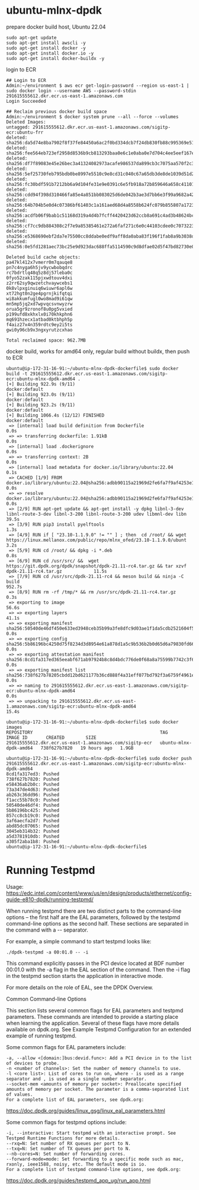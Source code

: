 # ubuntu-mlnx-dpdk

prepare docker build host, Ubuntu 22.04
```
sudo apt-get update
sudo apt-get install awscli -y
sudo apt-get install docker -y
sudo apt-get install docker.io -y 
sudo apt-get install docker-buildx -y
```

login to ECR
```
## Login to ECR
Admin:~/environment $ aws ecr get-login-password --region us-east-1 | sudo docker login --username AWS --password-stdin 291615555612.dkr.ecr.us-east-1.amazonaws.com
Login Succeeded

## Reclaim previous docker build space
Admin:~/environment $ docker system prune --all --force --volumes
Deleted Images:
untagged: 291615555612.dkr.ecr.us-east-1.amazonaws.com/sigitp-ecr:ubuntu-frr
deleted: sha256:da5d74e8ba7902f8f37fe84450a6ac2f0bd334dcb7f24db830fb88c995369e51
deleted: sha256:fee564eb723ef2958d8536b9cb813293baa0e6c1e0aba0e7d704c4ee5eef167e
deleted: sha256:df7f89083e45e26bec3a41324082973acafe986537da899cb3c7075aa570f2c3
deleted: sha256:5ef25730feb795bdb0be8997e5510c9e8cd31c040c67a65db3de8de1039d51d2
deleted: sha256:fc30bdf591b7212bb6a9d104fe31e9e0391c6e5fb918a72b859646a658c41101
deleted: sha256:cdd94f398d310466fa85e4a851bb083025d6de042b3ae3d7bb6e3f99a9682a42
deleted: sha256:64b704b5e0d4c07386bf61403c1a161aed68d4a8558b624fc079b855807a1723
deleted: sha256:acdfb06f9bab1c51168d319a4d4b7fcff4420423d62ccb8a691c4ad3b48624bc
deleted: sha256:cf7cc9db884308c2f7e9a85385461e272a6faf271c6e0c44103cdee0c7073223
deleted: sha256:e5368690ebf2da7e75500cc8ddabe0edf9aff8da0aba83f196f1fab8a9b3038d
deleted: sha256:0e5fd1281aec73bc25e9d923dac688ffa5114590c9d8dfae02d5f47bd82730e0

Deleted build cache objects:
pa47kl412x7vmerr0m7qauqe8
pn7c4nyga6h5jv9ycwbobqdrc
rc7bdrtlq48q5z8dj57leba0c
0fyo52zak115pjxwdtouv4dxi
z2rr62sy9qwzetchvaywcebs1
0k8vlpxginuiq6wiuwr6apl6w
xt72hgt0n2ge4pgrnjkifqtqi
wi8akkumfugl0wo8mad9i61qw
mn5mp5jq2xd7wpvqcsvnwyzrw
orua5gr9zronof8u0pg5vxied
p199ufd8xkhxlx0i70khkphn6
mq691hzecx1atbad0ktbhph5p
f4aiz27x4n359rdtc9ey2i5ts
gwi0y96cb9x3ngxyrutzcxhao

Total reclaimed space: 962.7MB
```

docker build, works for amd64 only, regular build without buildx, then push to ECR
```
ubuntu@ip-172-31-16-91:~/ubuntu-mlnx-dpdk-dockerfile$ sudo docker build -t 291615555612.dkr.ecr.us-east-1.amazonaws.com/sigitp-ecr:ubuntu-mlnx-dpdk-amd64 .
[+] Building 922.9s (9/11)                                                                                                       docker:default
[+] Building 923.0s (9/11)                                                                                                       docker:default
[+] Building 923.2s (9/11)                                                                                                       docker:default
[+] Building 1066.4s (12/12) FINISHED                                                                                            docker:default
 => [internal] load build definition from Dockerfile                                                                                       0.0s
 => => transferring dockerfile: 1.91kB                                                                                                     0.0s
 => [internal] load .dockerignore                                                                                                          0.0s
 => => transferring context: 2B                                                                                                            0.0s
 => [internal] load metadata for docker.io/library/ubuntu:22.04                                                                            0.1s
 => CACHED [1/9] FROM docker.io/library/ubuntu:22.04@sha256:adbb90115a21969d2fe6fa7f9af4253e16d45f8d4c1e930182610c4731962658               0.0s 
 => => resolve docker.io/library/ubuntu:22.04@sha256:adbb90115a21969d2fe6fa7f9af4253e16d45f8d4c1e930182610c4731962658                      0.0s 
 => [2/9] RUN apt-get update && apt-get install -y dpkg libnl-3-dev libnl-route-3-dev libnl-3-200 libnl-route-3-200 udev libmnl-dev libn  39.5s 
 => [3/9] RUN pip3 install pyelftools                                                                                                      1.3s 
 => [4/9] RUN if [ "23.10-1.1.9.0" != "" ] ; then  cd /root/ && wget https://linux.mellanox.com/public/repo/mlnx_ofed/23.10-1.1.9.0/ubunt  3.2s 
 => [5/9] RUN cd /root/ && dpkg -i *.deb                                                                                                   0.8s 
 => [6/9] RUN cd /usr/src/ &&  wget https://git.dpdk.org/dpdk/snapshot/dpdk-21.11-rc4.tar.gz && tar xzvf dpdk-21.11-rc4.tar.gz            11.5s 
 => [7/9] RUN cd /usr/src/dpdk-21.11-rc4 && meson build && ninja -C build                                                                952.7s 
 => [8/9] RUN rm -rf /tmp/* && rm /usr/src/dpdk-21.11-rc4.tar.gz                                                                           0.3s 
 => exporting to image                                                                                                                    56.6s 
 => => exporting layers                                                                                                                   41.1s 
 => => exporting manifest sha256:50540de46df450e633ed3948ceb35b99a3fe8dfc9d03ae1f1da5cdb2521604f5                                          0.0s 
 => => exporting config sha256:5b86196bc4250d75f8234d3d8954e61a878d1a5c9b536b2b0d65d6a79830fd66                                            0.0s 
 => => exporting attestation manifest sha256:8cd1fa317ed365eeabf671ab97924b8c8d4bdc776de0f68a8a75599b7742c3f6                              0.0s 
 => => exporting manifest list sha256:738f627b78205cbdd12bd621177b36cd888f4a31eff077bd792f3a6759f4961e                                     0.0s
 => => naming to 291615555612.dkr.ecr.us-east-1.amazonaws.com/sigitp-ecr:ubuntu-mlnx-dpdk-amd64                                            0.0s
 => => unpacking to 291615555612.dkr.ecr.us-east-1.amazonaws.com/sigitp-ecr:ubuntu-mlnx-dpdk-amd64                                        15.4s

ubuntu@ip-172-31-16-91:~/ubuntu-mlnx-dpdk-dockerfile$ sudo docker images
REPOSITORY                                                TAG                      IMAGE ID       CREATED        SIZE
291615555612.dkr.ecr.us-east-1.amazonaws.com/sigitp-ecr   ubuntu-mlnx-dpdk-amd64   738f627b7820   19 hours ago   1.9GB

ubuntu@ip-172-31-16-91:~/ubuntu-mlnx-dpdk-dockerfile$ sudo docker push 291615555612.dkr.ecr.us-east-1.amazonaws.com/sigitp-ecr:ubuntu-mlnx-dpdk-amd64
8cd1fa317ed3: Pushed 
738f627b7820: Pushed 
e58436ab2b0c: Pushed 
73a347de4d63: Pushed 
ab263c36dd96: Pushed 
f1acc55b78c0: Pushed 
50540de46df4: Pushed 
5b86196bc425: Pushed 
857cc8cb19c0: Pushed 
3af6aecfa2d7: Pushed 
abd85dc07065: Pushed 
3045eb314b32: Pushed 
a5d3781910db: Pushed 
a305f2aba1b8: Pushed 
ubuntu@ip-172-31-16-91:~/ubuntu-mlnx-dpdk-dockerfile$ 
```

# Running Testpmd
Usage: https://edc.intel.com/content/www/us/en/design/products/ethernet/config-guide-e810-dpdk/running-testpmd/

When running testpmd there are two distinct parts to the command-line options – the first half are the EAL parameters, followed by the testpmd command-line options as the second half. These sections are separated in the command with a -- separator.

For example, a simple command to start testpmd looks like:
```
./dpdk-testpmd -a 00:01.0 -- -i
```
This command explicitly passes in the PCI device located at BDF number 00:01.0 with the -a flag in the EAL section of the command. Then the -i flag in the testpmd section starts the application in interactive mode.

For more details on the role of EAL, see the DPDK Overview.

Common Command-line Options

This section lists several common flags for EAL parameters and testpmd parameters. These commands are intended to provide a starting place when learning the application. Several of these flags have more details available on dpdk.org. See Example Testpmd Configuration for an extended example of running testpmd.

Some common flags for EAL parameters include:
```
-a, --allow <[domain:]bus:devid.func>: Add a PCI device in to the list of devices to probe.
-n <number of channels>: Set the number of memory channels to use.
-l <core list>: List of cores to run on, where - is used as a range separator and , is used as a single number separator.
--socket-mem <amounts of memory per socket>: Preallocate specified amounts of memory per socket. The parameter is a comma-separated list of values.
For a complete list of EAL parameters, see dpdk.org:
```
https://doc.dpdk.org/guides/linux_gsg/linux_eal_parameters.html

Some common flags for testpmd options include:
```
-i, --interactive: Start testpmd with an interactive prompt. See Testpmd Runtime Functions for more details.
--rxq=N: Set number of RX queues per port to N.
--txq=N: Set number of TX queues per port to N.
--nb-cores=N: Set number of forwarding cores.
--forward-mode=mode: Set forwarding to a specific mode such as mac, rxonly, ieee1588, noisy, etc. The default mode is io.
For a complete list of testpmd command-line options, see dpdk.org:
```
https://doc.dpdk.org/guides/testpmd_app_ug/run_app.html

